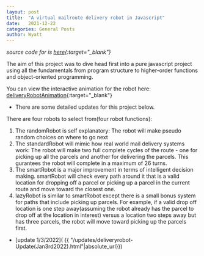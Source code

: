 ```yaml
---
layout: post
title:  "A virtual mailroute delivery robot in Javascript"
date:   2021-12-22
categories: General Posts
author: Wyatt 
---
```

*source code for is [here](https://github.com/wyattcolyn/mailRobot){:target="_blank"}*

The aim of this project was to dive head first into a pure javascript project 
using all the fundamentals from program structure to higher-order functions and object-oriented programming.

You can view the interactive animation for the robot here: [deliveryRobotAnimation](https://wyattcolyn.github.io/mailRobot/){:target="_blank"}

- There are some detailed updates for this project below.

There are four robots to select from(four robot functions):
1. The randomRobot is self explanatory: The robot will make pseudo random choices on where to go next 
2. The standardRobot will mimic how real world mail delivery systems work: The robot will make two full complete cycles of the route - one for picking up all the parcels and another for delivering the parcels. This gurantees the robot will complete in a maximum of 26 turns. 
3. The smartRobot is a major improvement in terms of intelligent decision making. smartRobot will check every path around it that is a valid location for dropping off a parcel or picking up a parcel in the current route and move toward the closest one.
4. lazyRobot is similar to smartRobot except there is a small bonus system for paths that include picking up parcels. For example, if a valid drop off location is one step away(assuming the robot already has the parcel to drop off at the location in interest) versus a location two steps away but has three parcels, the robot will move toward picking up the parcels first.

- [update 1/3/2022]( {{ "/updates/deliveryrobot-Update(Jan3rd2022).html"|absolute_url}})